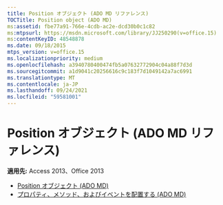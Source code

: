 ```yaml
---
title: Position オブジェクト (ADO MD リファレンス)
TOCTitle: Position object (ADO MD)
ms:assetid: fbe77a91-766e-4cdb-ac2e-dcd30b0c1c82
ms:mtpsurl: https://msdn.microsoft.com/library/JJ250290(v=office.15)
ms:contentKeyID: 48548878
ms.date: 09/18/2015
mtps_version: v=office.15
ms.localizationpriority: medium
ms.openlocfilehash: a3940780400474fb5a07632772904c04a88f7d3d
ms.sourcegitcommit: a1d9041c20256616c9c183f7d1049142a7ac6991
ms.translationtype: MT
ms.contentlocale: ja-JP
ms.lasthandoff: 09/24/2021
ms.locfileid: "59581001"
---
```

# <a name="position-object-ado-md-reference"></a>Position オブジェクト (ADO MD リファレンス)

**適用先:** Access 2013、Office 2013

- [Position オブジェクト (ADO MD)](position-object-ado-md.md)
- [プロパティ、メソッド、およびイベントを配置する (ADO MD)](position-properties-methods-and-events-ado-md.md)

